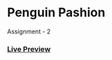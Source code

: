 # Penguin Pashion

<p>Assignment - 2</p>
<h3>
    <a href="https://hossainrabbi.github.io/penguin-fashion/"> Live Preview </a>
</h3>
